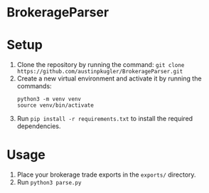 # BrokerageParser

# Setup

1. Clone the repository by running the command: `git clone https://github.com/austinpkugler/BrokerageParser.git`
1. Create a new virtual environment and activate it by running the commands:
    ```
    python3 -m venv venv
    source venv/bin/activate
    ```
1. Run `pip install -r requirements.txt` to install the required dependencies.

# Usage

1. Place your brokerage trade exports in the `exports/` directory.
1. Run `python3 parse.py`